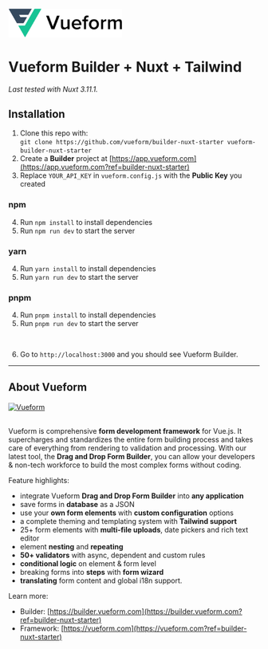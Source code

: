 <br>
<a href="https://builder.vueform.com?ref=builder-nuxt-starter" target="_blank">

<img src="./assets/images/logo.svg" width="228" alt="Vueform" title="Vueform" />

</a>

# Vueform Builder + Nuxt + Tailwind

*Last tested with Nuxt 3.11.1.*

## Installation

1. Clone this repo with:<br>`git clone https://github.com/vueform/builder-nuxt-starter vueform-builder-nuxt-starter`
2. Create a **Builder** project at [https://app.vueform.com](https://app.vueform.com?ref=builder-nuxt-starter)
3. Replace `YOUR_API_KEY` in `vueform.config.js` with the **Public Key** you created

### npm

4. Run `npm install` to install dependencies
5. Run `npm run dev` to start the server

### yarn

4. Run `yarn install` to install dependencies
5. Run `yarn run dev` to start the server

### pnpm

4. Run `pnpm install` to install dependencies
5. Run `pnpm run dev` to start the server
<br>

6. Go to `http://localhost:3000` and you should see Vueform Builder.

---

## About Vueform

<a href="https://builder.vueform.com/demo?ref=builder-nuxt-starter">
  <img align="center" src="https://github.com/vueform/multiselect/raw/main/assets/vueform-banner-new.png" alt="Vueform" title="Vueform">
</a>

<br>
<br>

Vueform is comprehensive **form development framework** for Vue.js. It supercharges and standardizes the entire form building process and takes care of everything from rendering to validation and processing. With our latest tool, the **Drag and Drop Form Builder**, you can allow your developers & non-tech workforce to build the most complex forms without coding.

Feature highlights:
- integrate Vueform **Drag and Drop Form Builder** into **any application**
- save forms in **database** as a JSON
- use your **own form elements** with **custom configuration** options
- a complete theming and templating system with **Tailwind support**
- 25+ form elements with **multi-file uploads**, date pickers and rich text editor
- element **nesting** and **repeating**
- **50+ validators** with async, dependent and custom rules
- **conditional logic** on element & form level
- breaking forms into **steps** with **form wizard**
- **translating** form content and global i18n support.

Learn more:
- Builder: [https://builder.vueform.com](https://builder.vueform.com?ref=builder-nuxt-starter)
- Framework: [https://vueform.com](https://vueform.com?ref=builder-nuxt-starter)